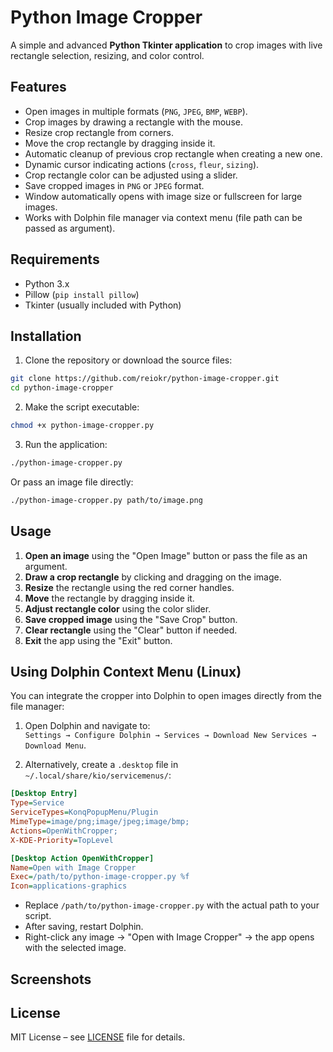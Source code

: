 # Python Image Cropper

A simple and advanced **Python Tkinter application** to crop images with live rectangle selection, resizing, and color control.

## Features

- Open images in multiple formats (`PNG`, `JPEG`, `BMP`, `WEBP`).
- Crop images by drawing a rectangle with the mouse.
- Resize crop rectangle from corners.
- Move the crop rectangle by dragging inside it.
- Automatic cleanup of previous crop rectangle when creating a new one.
- Dynamic cursor indicating actions (`cross`, `fleur`, `sizing`).
- Crop rectangle color can be adjusted using a slider.
- Save cropped images in `PNG` or `JPEG` format.
- Window automatically opens with image size or fullscreen for large images.
- Works with Dolphin file manager via context menu (file path can be passed as argument).

## Requirements

- Python 3.x
- Pillow (`pip install pillow`)
- Tkinter (usually included with Python)

## Installation

1. Clone the repository or download the source files:

```bash
git clone https://github.com/reiokr/python-image-cropper.git
cd python-image-cropper
```

2. Make the script executable:

```bash
chmod +x python-image-cropper.py
```

3. Run the application:

```bash
./python-image-cropper.py
```

Or pass an image file directly:

```bash
./python-image-cropper.py path/to/image.png
```

## Usage

1. **Open an image** using the "Open Image" button or pass the file as an argument.
2. **Draw a crop rectangle** by clicking and dragging on the image.
3. **Resize** the rectangle using the red corner handles.
4. **Move** the rectangle by dragging inside it.
5. **Adjust rectangle color** using the color slider.
6. **Save cropped image** using the "Save Crop" button.
7. **Clear rectangle** using the "Clear" button if needed.
8. **Exit** the app using the "Exit" button.

## Using Dolphin Context Menu (Linux)

You can integrate the cropper into Dolphin to open images directly from the file manager:

1. Open Dolphin and navigate to:\
   `Settings → Configure Dolphin → Services → Download New Services → Download Menu`.

2. Alternatively, create a `.desktop` file in `~/.local/share/kio/servicemenus/`:

```ini
[Desktop Entry]
Type=Service
ServiceTypes=KonqPopupMenu/Plugin
MimeType=image/png;image/jpeg;image/bmp;
Actions=OpenWithCropper;
X-KDE-Priority=TopLevel

[Desktop Action OpenWithCropper]
Name=Open with Image Cropper
Exec=/path/to/python-image-cropper.py %f
Icon=applications-graphics
```

- Replace `/path/to/python-image-cropper.py` with the actual path to your script.
- After saving, restart Dolphin.
- Right-click any image → "Open with Image Cropper" → the app opens with the selected image.

## Screenshots


## License

MIT License – see [LICENSE](LICENSE) file for details.

